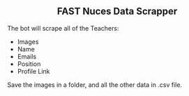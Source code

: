<h2 align="center"> FAST Nuces Data Scrapper </h2>

The bot will scrape all of the Teachers:
  - Images
  - Name
  - Emails
  - Position
  - Profile Link
  
Save the images in a folder, and all the other data in .csv file.
